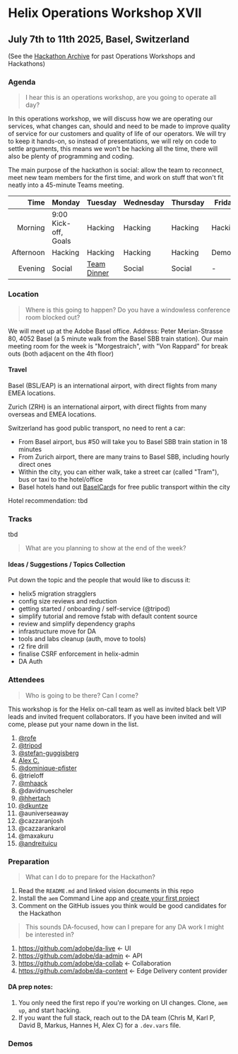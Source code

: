 # Helix Operations Workshop XVII

July 7th to 11th 2025, Basel, Switzerland
---

(See the [Hackathon Archive](./README.md) for past Operations Workshops and Hackathons)

### Agenda

> I hear this is an operations workshop, are you going to operate all day?

In this operations workshop, we will discuss how we are operating our services, what changes can, should and need to be made to
improve quality of service for our customers and quality of life of our operators. We will try to keep it hands-on, so instead
of presentations, we will rely on code to settle arguments, this means we won't be hacking all the time, there will also be plenty
of programming and coding.

The main purpose of the hackathon is social: allow the team to reconnect, meet new team members for the first time, and work on
stuff that won't fit neatly into a 45-minute Teams meeting.

|      Time | Monday                                                 | Tuesday | Wednesday | Thursday | Friday  |
| --------: | ------------------------------------------------------ | ------- | --------- | -------- | ------- |
|   Morning | 9:00 Kick-off, Goals                                   | Hacking | Hacking   | Hacking  | Hacking |
| Afternoon | Hacking                                                | Hacking | Hacking   | Hacking  | Demos   |
|   Evening | Social                                                 | [Team Dinner](https://maps.app.goo.gl/3uHZhexE5XkyuKhd9)  | Social    | Social   | -       |

### Location

> Where is this going to happen? Do you have a windowless conference room blocked out?

We will meet up at the Adobe Basel office. Address: Peter Merian-Strasse 80, 4052 Basel (a 5 minute walk from the Basel SBB train station).
Our main meeting room for the week is "Morgestraich", with "Von Rappard" for break outs (both adjacent on the 4th floor)

#### Travel

Basel (BSL/EAP) is an international airport, with direct flights from many EMEA locations.

Zurich (ZRH) is an international airport, with direct flights from many overseas and EMEA locations.

Switzerland has good public transport, no need to rent a car:
- From Basel airport, bus #50 will take you to Basel SBB train station in 18 minutes
- From Zurich airport, there are many trains to Basel SBB, including hourly direct ones
- Within the city, you can either walk, take a street car (called "Tram"), bus or taxi to the hotel/office
- Basel hotels hand out [BaselCard](https://www.basel.com/en/baselcard)s for free public transport within the city

Hotel recommendation: tbd

### Tracks

tbd

> What are you planning to show at the end of the week?

#### Ideas / Suggestions / Topics Collection

Put down the topic and the people that would like to discuss it:

- helix5 migration stragglers
- config size reviews and reduction
- getting started / onboarding / self-service (@tripod)
- simplify tutorial and remove fstab with default content source
- review and simplify dependency graphs
- infrastructure move for DA
- tools and labs cleanup (auth, move to tools)
- r2 fire drill
- finalise CSRF enforcement in helix-admin
- DA Auth


### Attendees

> Who is going to be there? Can I come?

This workshop is for the Helix on-call team as well as invited black belt VIP leads and invited frequent collaborators.
If you have been invited and will come, please put your name down in the list.

1. [@rofe](https://github.com/rofe)
2. [@tripod](https://github.com/tripodsan)
3. [@stefan-guggisberg](https://github.com/stefan-guggisberg)
4. [Alex C.](https://github.com/kptdobe)
5. [@dominique-pfister](https://github.com/dominique-pfister)
6. @trieloff
7. [@mhaack](https://github.com/mhaack)
8. @davidnuescheler
9. [@hhertach](https://github.com/hannessolo)
10. [@dkuntze](https://github.com/dkuntze)
11. @auniverseaway
12. @cazzaranjosh
13. @cazzarankarol
14. @maxakuru
15. [@andreituicu](https://github.com/andreituicu)


### Preparation

> What can I do to prepare for the Hackathon?

1. Read the `README.md` and linked vision documents in this repo
3. Install the `aem` Command Line app and [create your first project](https://www.aem.live/tutorial)
4. Comment on the GitHub issues you think would be good candidates for the Hackathon

> This sounds DA-focused, how can I prepare for any DA work I might be interested in?

1. https://github.com/adobe/da-live <- UI
2. https://github.com/adobe/da-admin <- API
3. https://github.com/adobe/da-collab <- Collaboration
4. https://github.com/adobe/da-content <- Edge Delivery content provider

#### DA prep notes:
1. You only need the first repo if you're working on UI changes. Clone, `aem up`, and start hacking.
2. If you want the full stack, reach out to the DA team (Chris M, Karl P, David B, Markus, Hannes H, Alex C) for a `.dev.vars` file.

### Demos
